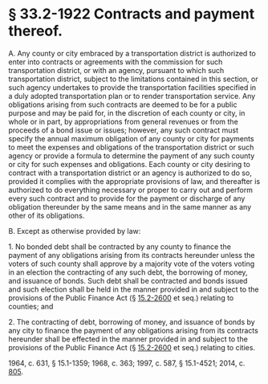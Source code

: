 # § 33.2-1922 Contracts and payment thereof.

<p>A. Any county or city embraced by a transportation district is authorized to enter into contracts or agreements with the commission for such transportation district, or with an agency, pursuant to which such transportation district, subject to the limitations contained in this section, or such agency undertakes to provide the transportation facilities specified in a duly adopted transportation plan or to render transportation service. Any obligations arising from such contracts are deemed to be for a public purpose and may be paid for, in the discretion of each county or city, in whole or in part, by appropriations from general revenues or from the proceeds of a bond issue or issues; however, any such contract must specify the annual maximum obligation of any county or city for payments to meet the expenses and obligations of the transportation district or such agency or provide a formula to determine the payment of any such county or city for such expenses and obligations. Each county or city desiring to contract with a transportation district or an agency is authorized to do so, provided it complies with the appropriate provisions of law, and thereafter is authorized to do everything necessary or proper to carry out and perform every such contract and to provide for the payment or discharge of any obligation thereunder by the same means and in the same manner as any other of its obligations.</p><p>B. Except as otherwise provided by law:</p><p>1. No bonded debt shall be contracted by any county to finance the payment of any obligations arising from its contracts hereunder unless the voters of such county shall approve by a majority vote of the voters voting in an election the contracting of any such debt, the borrowing of money, and issuance of bonds. Such debt shall be contracted and bonds issued and such election shall be held in the manner provided in and subject to the provisions of the Public Finance Act (§ <a href='http://law.lis.virginia.gov/vacode/15.2-2600/'>15.2-2600</a> et seq.) relating to counties; and</p><p>2. The contracting of debt, borrowing of money, and issuance of bonds by any city to finance the payment of any obligations arising from its contracts hereunder shall be effected in the manner provided in and subject to the provisions of the Public Finance Act (§ <a href='http://law.lis.virginia.gov/vacode/15.2-2600/'>15.2-2600</a> et seq.) relating to cities.</p><p>1964, c. 631, § 15.1-1359; 1968, c. 363; 1997, c. 587, § 15.1-4521; 2014, c. <a href='http://lis.virginia.gov/cgi-bin/legp604.exe?141+ful+CHAP0805'>805</a>.</p>